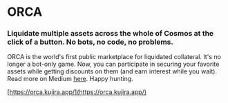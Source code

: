 # ORCA

### Liquidate multiple assets across the whole of Cosmos at the click of a button. No bots, no code, no problems.

ORCA is the world's first public marketplace for liquidated collateral. It's no longer a bot-only game. Now, you can participate in securing your favorite assets while getting discounts on them (and earn interest while you wait). Read more on Medium [here](https://medium.com/team-kujira/orca-aust-bids-earn-interest-while-they-wait-125bbf251244). Happy hunting.

[https://orca.kujira.app/](https://orca.kujira.app/)
